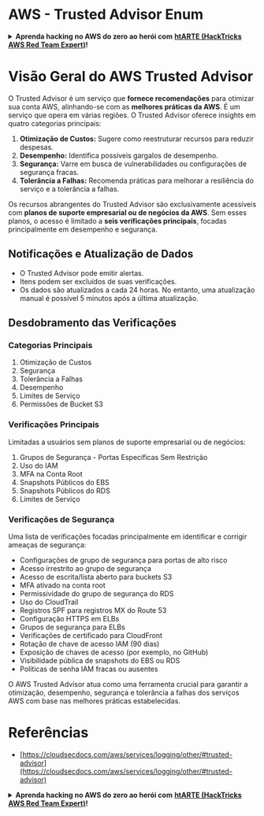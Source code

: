 # AWS - Trusted Advisor Enum

<details>

<summary><strong>Aprenda hacking no AWS do zero ao herói com</strong> <a href="https://training.hacktricks.xyz/courses/arte"><strong>htARTE (HackTricks AWS Red Team Expert)</strong></a><strong>!</strong></summary>

Outras formas de apoiar o HackTricks:

* Se você quer ver sua **empresa anunciada no HackTricks** ou **baixar o HackTricks em PDF** Confira os [**PLANOS DE ASSINATURA**](https://github.com/sponsors/carlospolop)!
* Adquira o [**merchandising oficial do PEASS & HackTricks**](https://peass.creator-spring.com)
* Descubra [**A Família PEASS**](https://opensea.io/collection/the-peass-family), nossa coleção de [**NFTs**](https://opensea.io/collection/the-peass-family) exclusivos
* **Junte-se ao grupo** 💬 [**Discord**](https://discord.gg/hRep4RUj7f) ou ao [**grupo do telegram**](https://t.me/peass) ou **siga-me** no **Twitter** 🐦 [**@carlospolopm**](https://twitter.com/carlospolopm)**.**
* **Compartilhe suas técnicas de hacking enviando PRs para os repositórios github do** [**HackTricks**](https://github.com/carlospolop/hacktricks) e [**HackTricks Cloud**](https://github.com/carlospolop/hacktricks-cloud).

</details>

# Visão Geral do AWS Trusted Advisor

O Trusted Advisor é um serviço que **fornece recomendações** para otimizar sua conta AWS, alinhando-se com as **melhores práticas da AWS**. É um serviço que opera em várias regiões. O Trusted Advisor oferece insights em quatro categorias principais:

1. **Otimização de Custos:** Sugere como reestruturar recursos para reduzir despesas.
2. **Desempenho:** Identifica possíveis gargalos de desempenho.
3. **Segurança:** Varre em busca de vulnerabilidades ou configurações de segurança fracas.
4. **Tolerância a Falhas:** Recomenda práticas para melhorar a resiliência do serviço e a tolerância a falhas.

Os recursos abrangentes do Trusted Advisor são exclusivamente acessíveis com **planos de suporte empresarial ou de negócios da AWS**. Sem esses planos, o acesso é limitado a **seis verificações principais**, focadas principalmente em desempenho e segurança.

## Notificações e Atualização de Dados

- O Trusted Advisor pode emitir alertas.
- Itens podem ser excluídos de suas verificações.
- Os dados são atualizados a cada 24 horas. No entanto, uma atualização manual é possível 5 minutos após a última atualização.

## **Desdobramento das Verificações**

### Categorias Principais

1. Otimização de Custos
2. Segurança
3. Tolerância a Falhas
4. Desempenho
5. Limites de Serviço
6. Permissões de Bucket S3

### Verificações Principais

Limitadas a usuários sem planos de suporte empresarial ou de negócios:

1. Grupos de Segurança - Portas Específicas Sem Restrição
2. Uso do IAM
3. MFA na Conta Root
4. Snapshots Públicos do EBS
5. Snapshots Públicos do RDS
6. Limites de Serviço

### Verificações de Segurança

Uma lista de verificações focadas principalmente em identificar e corrigir ameaças de segurança:

- Configurações de grupo de segurança para portas de alto risco
- Acesso irrestrito ao grupo de segurança
- Acesso de escrita/lista aberto para buckets S3
- MFA ativado na conta root
- Permissividade do grupo de segurança do RDS
- Uso do CloudTrail
- Registros SPF para registros MX do Route 53
- Configuração HTTPS em ELBs
- Grupos de segurança para ELBs
- Verificações de certificado para CloudFront
- Rotação de chave de acesso IAM (90 dias)
- Exposição de chaves de acesso (por exemplo, no GitHub)
- Visibilidade pública de snapshots do EBS ou RDS
- Políticas de senha IAM fracas ou ausentes

O AWS Trusted Advisor atua como uma ferramenta crucial para garantir a otimização, desempenho, segurança e tolerância a falhas dos serviços AWS com base nas melhores práticas estabelecidas.


# **Referências**

* [https://cloudsecdocs.com/aws/services/logging/other/#trusted-advisor](https://cloudsecdocs.com/aws/services/logging/other/#trusted-advisor)

<details>

<summary><strong>Aprenda hacking no AWS do zero ao herói com</strong> <a href="https://training.hacktricks.xyz/courses/arte"><strong>htARTE (HackTricks AWS Red Team Expert)</strong></a><strong>!</strong></summary>

Outras formas de apoiar o HackTricks:

* Se você quer ver sua **empresa anunciada no HackTricks** ou **baixar o HackTricks em PDF** Confira os [**PLANOS DE ASSINATURA**](https://github.com/sponsors/carlospolop)!
* Adquira o [**merchandising oficial do PEASS & HackTricks**](https://peass.creator-spring.com)
* Descubra [**A Família PEASS**](https://opensea.io/collection/the-peass-family), nossa coleção de [**NFTs**](https://opensea.io/collection/the-peass-family) exclusivos
* **Junte-se ao grupo** 💬 [**Discord**](https://discord.gg/hRep4RUj7f) ou ao [**grupo do telegram**](https://t.me/peass) ou **siga-me** no **Twitter** 🐦 [**@carlospolopm**](https://twitter.com/carlospolopm)**.**
* **Compartilhe suas técnicas de hacking enviando PRs para os repositórios github do** [**HackTricks**](https://github.com/carlospolop/hacktricks) e [**HackTricks Cloud**](https://github.com/carlospolop/hacktricks-cloud).

</details>
